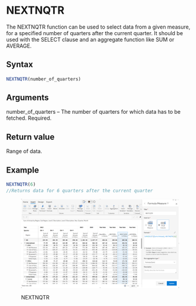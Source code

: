 # NEXTNQTR

The NEXTNQTR function can be used to select data from a given measure, for a specified number of quarters after the current quarter. It should be used with the SELECT clause and an aggregate function like SUM or AVERAGE.&#x20;

## Syntax

```javascript
NEXTNQTR(number_of_quarters)
```

## Arguments

number\_of\_quarters – The number of quarters for which data has to be fetched. Required.

## Return value

Range of data.

## Example

```javascript
NEXTNQTR(6) 
//Returns data for 6 quarters after the current quarter
```

<figure><img src="../../.gitbook/assets/image (3) (1) (1) (1) (1) (1) (1) (1) (1) (1) (1) (1) (1) (1) (1).png" alt=""><figcaption><p>NEXTNQTR</p></figcaption></figure>
